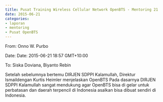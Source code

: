 ```yaml
---
title: Pusat Training Wireless Cellular Network OpenBTS - Mentoring 21 Juni 2015
date: 2015-06-21
categories:
- laporan
- mentoring
- Pusat OpenBTS
---
```


From: Onno W. Purbo 

Date: Date: 2015-06-21 18:57 GMT+10:00 

To: Siska Doviana, Biyanto Rebin

Setelah sebelumnya bertemu DIRJEN SDPPI Kalamullah, Direktur Ismaildengan Kurtis Heimler menjelaskan OpenBTS Pada dasarnya DIRJEN SDPPI Kalamullah sangat mendukung agar OpenBTS bisa di gelar untuk perbatasan dan daerah terpencil di Indonesia asalkan bisa dibuat sendiri di Indonesia.
